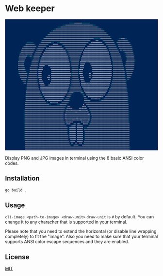 # Web keeper

![Alt text](gopher.png?raw=true)

Display PNG and JPG images in terminal using the 8 basic ANSI color codes.

## Installation
`go build .`

## Usage
`cli-image <path-to-image> <draw-unit>`
`draw-unit` is `#` by default. You can change it to any characher that is supported in your terminal.

Please note that you need to extend the horizontal (or disable line wrapping completely) to fit the "image".
Also you need to make sure that your terminal supports ANSI color escape sequences and they are enabled. 

## License
[MIT](https://choosealicense.com/licenses/mit/)